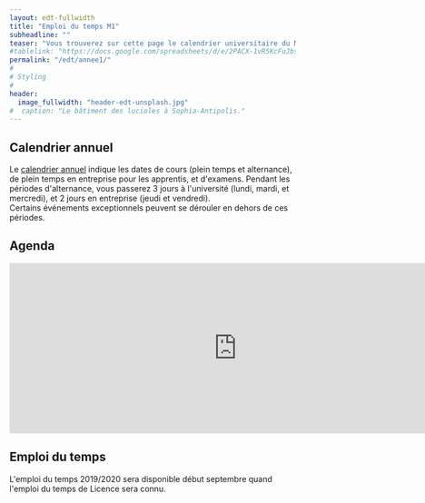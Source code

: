 ```yaml
---
layout: edt-fullwidth
title: "Emploi du temps M1"
subheadline: ""
teaser: "Vous trouverez sur cette page le calendrier universitaire du Master 1 Informatique."
#tablelink: "https://docs.google.com/spreadsheets/d/e/2PACX-1vR5KcFuJbsdzBo4KOfgOIObTYBGPpcbBdyZdy_nOjnILgtXwmZDjiJHh5bStoB6Ke3lGSPHDAdgmdU4/pubhtml?gid=1523095882&amp;single=true&amp;widget=true&amp;headers=false"
permalink: "/edt/annee1/"
#
# Styling
#
header:
  image_fullwidth: "header-edt-unsplash.jpg"
#  caption: "Le bâtiment des lucioles à Sophia-Antipolis."
---
```


## Calendrier annuel

Le [calendrier annuel](https://drive.google.com/file/d/10CefG6UMIvSTaai6M8_ogQrH8NmQR4JG/view?usp=sharing) indique les dates de cours (plein temps et alternance), de plein temps en entreprise pour les apprentis, et d'examens. Pendant les périodes d'alternance, vous passerez 3 jours à l'université (lundi, mardi, et mercredi), et 2 jours en entreprise (jeudi et vendredi).  
Certains événements exceptionnels peuvent se dérouler en dehors de ces périodes.


## Agenda 

<iframe src="https://calendar.google.com/calendar/embed?showTitle=0&amp;showNav=0&amp;showPrint=0&amp;showTabs=0&amp;showCalendars=0&amp;mode=AGENDA&amp;height=300&amp;wkst=2&amp;bgcolor=%23FFFFFF&amp;src=usr7a8q1t1sli8a1g4l6ms29lg%40group.calendar.google.com&amp;color=%2342104A&amp;ctz=Europe%2FParis" style="border-width:0" width="800" height="300" frameborder="0" scrolling="no"></iframe>

## Emploi du temps

L'emploi du temps 2019/2020 sera disponible début septembre quand l'emploi du temps de Licence sera connu. 
